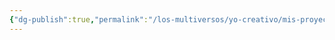 ```yaml
---
{"dg-publish":true,"permalink":"/los-multiversos/yo-creativo/mis-proyectos-publicos/impostor/leimotivs-impostor/"}
---
```


